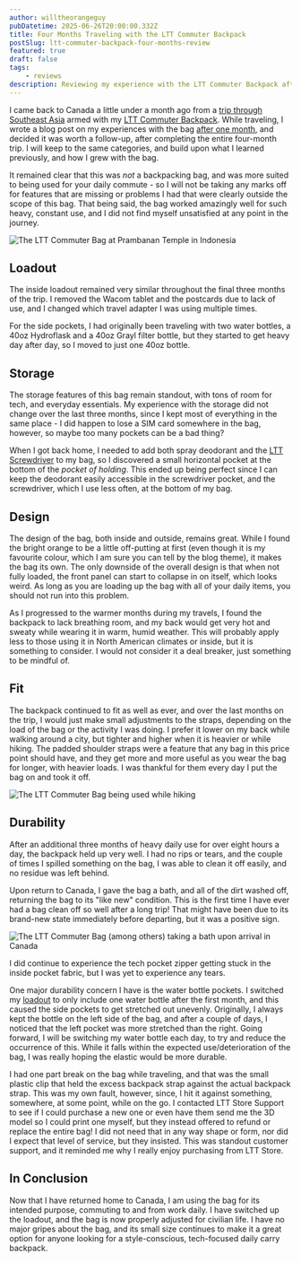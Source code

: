 ```yaml
---
author: willtheorangeguy
pubDatetime: 2025-06-26T20:00:00.332Z
title: Four Months Traveling with the LTT Commuter Backpack
postSlug: ltt-commuter-backpack-four-months-review
featured: true
draft: false
tags:
    - reviews
description: Reviewing my experience with the LTT Commuter Backpack after completing a trip in Southeast Asia for four months.
---
```


I came back to Canada a little under a month ago from a [trip through Southeast Asia](daniela-and-will-travel.github.io) armed with my [LTT Commuter Backpack](https://global.lttstore.com/products/commuter-backpack). While traveling, I wrote a blog post on my experiences with the bag [after one month](/posts/ltt-commuter-backpack-review), and decided it was worth a follow-up, after completing the entire four-month trip. I will keep to the same categories, and build upon what I learned previously, and how I grew with the bag.

It remained clear that this was _not_ a backpacking bag, and was more suited to being used for your daily commute - so I will not be taking any marks off for features that are missing or problems I had that were clearly outside the scope of this bag. That being said, the bag worked amazingly well for such heavy, constant use, and I did not find myself unsatisfied at any point in the journey.

![The LTT Commuter Bag at Prambanan Temple in Indonesia](/assets/imgs/blog/lttbagmain2.jpg)

## Loadout

The inside loadout remained very similar throughout the final three months of the trip. I removed the Wacom tablet and the postcards due to lack of use, and I changed which travel adapter I was using multiple times.

For the side pockets, I had originally been traveling with two water bottles, a 40oz Hydroflask and a 40oz Grayl filter bottle, but they started to get heavy day after day, so I moved to just one 40oz bottle.

## Storage

The storage features of this bag remain standout, with tons of room for tech, and everyday essentials. My experience with the storage did not change over the last three months, since I kept most of everything in the same place - I did happen to lose a SIM card somewhere in the bag, however, so maybe too many pockets can be a bad thing?

When I got back home, I needed to add both spray deodorant and the [LTT Screwdriver](https://global.lttstore.com/products/screwdriver) to my bag, so I discovered a small horizontal pocket at the bottom of the _pocket of holding_. This ended up being perfect since I can keep the deodorant easily accessible in the screwdriver pocket, and the screwdriver, which I use less often, at the bottom of my bag.

## Design

The design of the bag, both inside and outside, remains great. While I found the bright orange to be a little off-putting at first (even though it is my favourite colour, which I am sure you can tell by the blog theme), it makes the bag its own. The only downside of the overall design is that when not fully loaded, the front panel can start to collapse in on itself, which looks weird. As long as you are loading up the bag with all of your daily items, you should not run into this problem.

As I progressed to the warmer months during my travels, I found the backpack to lack breathing room, and my back would get very hot and sweaty while wearing it in warm, humid weather. This will probably apply less to those using it in North American climates or inside, but it is something to consider. I would not consider it a deal breaker, just something to be mindful of.

## Fit

The backpack continued to fit as well as ever, and over the last months on the trip, I would just make small adjustments to the straps, depending on the load of the bag or the activity I was doing. I prefer it lower on my back while walking around a city, but tighter and higher when it is heavier or while hiking. The padded shoulder straps were a feature that any bag in this price point should have, and they get more and more useful as you wear the bag for longer, with heavier loads. I was thankful for them every day I put the bag on and took it off.

![The LTT Commuter Bag being used while hiking](/assets/imgs/blog/lttbagfit.JPG)

## Durability

After an additional three months of heavy daily use for over eight hours a day, the backpack held up very well. I had no rips or tears, and the couple of times I spilled something on the bag, I was able to clean it off easily, and no residue was left behind.

Upon return to Canada, I gave the bag a bath, and all of the dirt washed off, returning the bag to its "like new" condition. This is the first time I have ever had a bag clean off so well after a long trip! That might have been due to its brand-new state immediately before departing, but it was a positive sign.

![The LTT Commuter Bag (among others) taking a bath upon arrival in Canada](/assets/imgs/blog/lttbagbath.jpg)

I did continue to experience the tech pocket zipper getting stuck in the inside pocket fabric, but I was yet to experience any tears.

One major durability concern I have is the water bottle pockets. I switched my [loadout](#loadout) to only include one water bottle after the first month, and this caused the side pockets to get stretched out unevenly. Originally, I always kept the bottle on the left side of the bag, and after a couple of days, I noticed that the left pocket was more stretched than the right. Going forward, I will be switching my water bottle each day, to try and reduce the occurrence of this. While it falls within the expected use/deterioration of the bag, I was really hoping the elastic would be more durable.

I had one part break on the bag while traveling, and that was the small plastic clip that held the excess backpack strap against the actual backpack strap. This was my own fault, however, since, I hit it against something, somewhere, at some point, while on the go. I contacted LTT Store Support to see if I could purchase a new one or even have them send me the 3D model so I could print one myself, but they instead offered to refund or replace the entire bag! I did not need that in any way shape or form, nor did I expect that level of service, but they insisted. This was standout customer support, and it reminded me why I really enjoy purchasing from LTT Store.

## In Conclusion

Now that I have returned home to Canada, I am using the bag for its intended purpose, commuting to and from work daily. I have switched up the loadout, and the bag is now properly adjusted for civilian life. I have no major gripes about the bag, and its small size continues to make it a great option for anyone looking for a style-conscious, tech-focused daily carry backpack.
